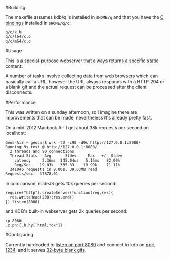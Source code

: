 #Building

The makefile assumes kdb/q is installed in `$HOME/q` and that you have
the [C bindings](http://kx.com/q/d/c.htm) installed in `$HOME/q/c`:

    q/c/k.h
    q/c/l64/c.o
    q/c/m64/c.o

#Usage

This is a special-purpose webserver that always returns a specific
static content.

A number of tasks involve collecting data from web browsers which
can basically call a URL, however the URL always responds with
a HTTP 204 or a blank gif and the actual request can be processed
after the client disconnects.

#Performance

This was written on a sunday afternoon, so I imagine there are improvements
that can be made, nevertheless it's already pretty fast.

On a mid-2012 Macbook Air I get about 38k requests per second on localhost:

    Geos-Air:~ geocar$ wrk -t2 -c90 -d9s http://127.0.0.1:8080/
    Running 9s test @ http://127.0.0.1:8080/
      2 threads and 90 connections
      Thread Stats   Avg      Stdev     Max   +/- Stdev
        Latency     2.36ms  145.04us   5.16ms   82.00%
        Req/Sec    19.03k   335.33    19.99k    71.11%
      341045 requests in 9.00s, 39.03MB read
    Requests/sec:  37878.01

In comparison, nodeJS gets 10k queries per second:

    require("http").createServer(function(req,res){
      res.writeHead(200);res.end()
    }).listen(8080)

and KDB's built-in webserver gets 2k queries per second:

    \p 8080
    .z.ph:{.h.hy[`html;"ok"]}


#Configuring

Currently hardcoded to [listen on port 8080](d.c#L81) and connect to kdb on [port 1234](d.c#L64), and it serves [32-byte blank gifs](d.c#L48).
